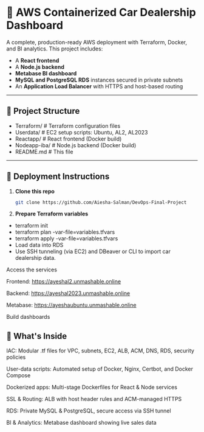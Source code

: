 # 🚗 AWS Containerized Car Dealership Dashboard

A complete, production-ready AWS deployment with Terraform, Docker, and BI analytics. This project includes:

- A **React frontend** 
- A **Node.js backend** 
- **Metabase BI dashboard** 
- **MySQL and PostgreSQL RDS** instances secured in private subnets
- An **Application Load Balancer** with HTTPS and host-based routing

---

## 📂 Project Structure


- Terraform/ # Terraform configuration files
- Userdata/ # EC2 setup scripts: Ubuntu, AL2, AL2023
- Reactapp/ # React frontend (Docker build)
- Nodeapp-iba/ # Node.js backend (Docker build)
- README.md # This file



---

## 🔧 Deployment Instructions

1. **Clone this repo**  
   ```bash
   git clone https://github.com/Aiesha-Salman/DevOps-Final-Project
2. **Prepare Terraform variables**

- terraform init
- terraform plan -var-file=variables.tfvars
- terraform apply -var-file=variables.tfvars
- Load data into RDS
- Use SSH tunneling (via EC2) and DBeaver or CLI to import car dealership data.

Access the services

Frontend: https://ayeshal2.unmashable.online

Backend: https://ayeshal2023.unmashable.online

Metabase: https://ayeshaubuntu.unmashable.online

Build dashboards

## 🚀 What's Inside
IAC: Modular .tf files for VPC, subnets, EC2, ALB, ACM, DNS, RDS, security policies

User-data scripts: Automated setup of Docker, Nginx, Certbot, and Docker Compose

Dockerized apps: Multi-stage Dockerfiles for React & Node services

SSL & Routing: ALB with host header rules and ACM-managed HTTPS

RDS: Private MySQL & PostgreSQL, secure access via SSH tunnel

BI & Analytics: Metabase dashboard showing live sales data

